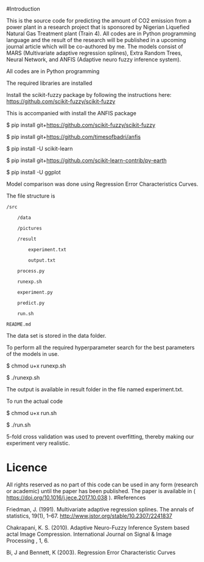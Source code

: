 #Introduction

This is the source code for predicting the amount of CO2 emission from a power plant in a research project that is sponsored by Nigerian Liquefied Natural Gas Treatment plant (Train 4). All codes are in Python programming language and the result of the research will be published in a upcoming journal article which will be co-authored by me. The models consist of MARS (Multivariate adaptive regression splines), Extra Random Trees, Neural Network, and ANFIS (Adaptive neuro fuzzy inference system).

All codes are in Python programming

The required libraries are installed

Install the scikit-fuzzy package by following the instructions here: https://github.com/scikit-fuzzy/scikit-fuzzy

This is accompanied with install the ANFIS package

$ pip install git+https://github.com/scikit-fuzzy/scikit-fuzzy

$ pip install git+https://github.com/timesofbadri/anfis

$ pip install -U scikit-learn

$ pip install git+https://github.com/scikit-learn-contrib/py-earth

$ pip install -U ggplot


Model comparison was done using Regression Error Characteristics Curves.

The file structure is 

    /src

        /data  

        /pictures

        /result

            experiment.txt

            output.txt

        process.py  

        runexp.sh

        experiment.py  

        predict.py 

        run.sh

    README.md

The data set is stored in the data folder.

To perform all the required hyperparameter search for the best parameters of the models in use.

$ chmod u+x runexp.sh

$ ./runexp.sh

The output is available in result folder in the file named experiment.txt.

To run the actual code

$ chmod u+x run.sh

$ ./run.sh


5-fold cross validation was used to prevent overfitting, thereby making our experiment very realistic.

# Licence
All rights reserved as no part of this code can be used in any form (research or academic) until the paper has been published.
The paper is available in ( https://doi.org/10.1016/j.jece.2017.10.038 ).
#References

Friedman, J. (1991). Multivariate adaptive regression splines. The annals of statistics, 19(1), 1–67. http://www.jstor.org/stable/10.2307/2241837

Chakrapani, K. S. (2010). Adaptive Neuro-Fuzzy Inference System based
actal Image Compression. International Journal on Signal & Image
 Processing , 1, 6. 

Bi, J and Bennett, K (2003). Regression Error Characteristic Curves


